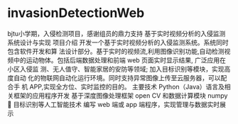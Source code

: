 # invasionDetectionWeb
bjtu小学期，入侵检测项目，感谢组员的鼎力支持
基于实时视频分析的入侵监测系统设计与实现 
项目介绍 
开发一个基于实时视频分析的入侵监测系统。系统同时包含软件开发和算 法设计部分。基于实时的视频流,利用图像识别功能,自动检测视频中的运动物体。包括后端数据处理和前端 web 页面实时显示结果, 广泛应用在小区入侵监 测、无人值守、智能家居的安防等领域; 加入目标识别等模块，实现高度自动 化的物联网自动化运行环境。同时支持异常图像上传至云服务器，可以配合手 机 APP,实现全方位、实时监控的目的。 
主要技术 
Python（Java）语言及相关框架的应用程序开发 
基于深度图像处理框架 open CV 和数据计算模块 numpy  目标识别等人工智能技术 
编写 web 端或 app 端程序，实现管理与数据实时展示
